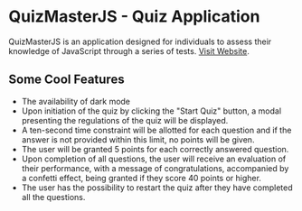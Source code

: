 # QuizMasterJS - Quiz Application

QuizMasterJS is an application designed for individuals to assess their knowledge of JavaScript through a series of tests. [Visit Website](https://cool-semifreddo-27eabc.netlify.app/).

## Some Cool Features

- The availability of dark mode
- Upon initiation of the quiz by clicking the "Start Quiz" button, a modal presenting the regulations of the quiz will be displayed.
- A ten-second time constraint will be allotted for each question and if the answer is not provided within this limit, no points will be given.
- The user will be granted 5 points for each correctly answered question.
- Upon completion of all questions, the user will receive an evaluation of their performance, with a message of congratulations, accompanied by a confetti effect, being granted if they score 40 points or higher.
- The user has the possibility to restart the quiz after they have completed all the questions.
